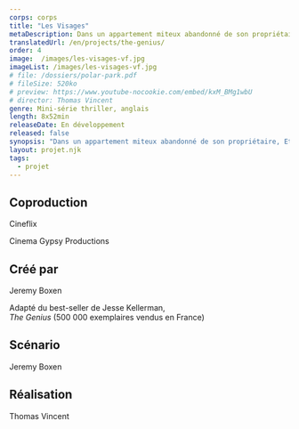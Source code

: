 ```yaml
---
corps: corps
title: "Les Visages"
metaDescription: Dans un appartement miteux abandonné de son propriétaire, Ethan Muller, un galeriste new-yorkais, découvre la plus grande œuvre d’art jamais créée.
translatedUrl: /en/projects/the-genius/
order: 4
image:  /images/les-visages-vf.jpg
imageList: /images/les-visages-vf.jpg
# file: /dossiers/polar-park.pdf
# fileSize: 520ko
# preview: https://www.youtube-nocookie.com/embed/kxM_BMg1wbU
# director: Thomas Vincent
genre: Mini-série thriller, anglais​
length: 8x52min
releaseDate: En développement
released: false
synopsis: "Dans un appartement miteux abandonné de son propriétaire, Ethan Muller, un galeriste new-yorkais, découvre la plus grande œuvre d’art jamais créée. Décidant d’exposer ces étranges dessins mêlant d’innocents portraits d’enfants sur fond de décor torturé, le succès est immédiat, on crie au génie. Jusqu’au jour où un policier à la retraite croit reconnaître certains visages : ceux d’enfants victimes de meurtres non résolus d’il y a plus de trente ans."
layout: projet.njk
tags:
  - projet
---
```


<div class="grid-col">

## Coproduction

Cineflix

Cinema Gypsy Productions
  
## Créé par
Jeremy Boxen

Adapté du best-seller de Jesse Kellerman,<br>_The Genius_ (500 000 exemplaires vendus en France​)​

## Scénario
Jeremy Boxen 
 
## Réalisation
Thomas Vincent

</div>


<div class="grid-col">

</div>